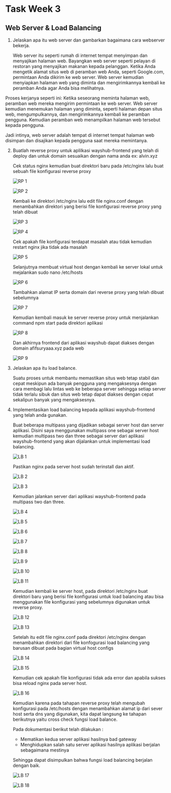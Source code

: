 # Task Week 3

## Web Server & Load Balancing

1. Jelaskan apa itu web server dan gambarkan bagaimana cara webserver bekerja.

   Web server itu seperti rumah di internet tempat menyimpan dan menyajikan halaman web. Bayangkan web server seperti pelayan di restoran yang menyajikan makanan kepada pelanggan. Ketika Anda mengetik alamat situs web di peramban web Anda, seperti Google.com, permintaan Anda dikirim ke web server. Web server kemudian menyiapkan halaman web yang diminta dan mengirimkannya kembali ke peramban Anda agar Anda bisa melihatnya.

Proses kerjanya seperti ini: Ketika seseorang meminta halaman web, peramban web mereka mengirim permintaan ke web server. Web server kemudian menemukan halaman yang diminta, seperti halaman depan situs web, mengumpulkannya, dan mengirimkannya kembali ke peramban pengguna. Kemudian peramban web menampilkan halaman web tersebut kepada pengguna.

Jadi intinya, web server adalah tempat di internet tempat halaman web disimpan dan disajikan kepada pengguna saat mereka memintanya.

2. Buatlah reverse proxy untuk aplilkasi wayshub-frontend yang telah di deploy dan untuk domain sesuaikan dengan nama anda ex: alvin.xyz
   
   Cek status nginx kemudian buat direktori baru pada /etc/nginx lalu buat sebuah file konfigurasi reverse proxy
   
   ![RP 1](screenshots/6.png)

   ![RP 2](screenshots/7.png)
   
   Kembali ke direktori /etc/nginx lalu edit file nginx.conf dengan menambahkan direktori yang berisi file konfigurasi reverse proxy yang telah dibuat
   
   ![RP 3](screenshots/8.png)
   
   ![RP 4](screenshots/9.png)
   
   Cek apakah file konfigurasi terdapat masalah atau tidak kemudian restart nginx jika tidak ada masalah
   
   ![RP 5](screenshots/10.png)
   
   Selanjutnya membuat virtual host dengan kembali ke server lokal untuk mejalankan sudo nano /etc/hosts
   
   ![RP 6](screenshots/11.png)
   
   Tambahkan alamat IP serta domain dari reverse proxy yang telah dibuat sebelumnya
   
   ![RP 7](screenshots/12.png)
   
   Kemudian kembali masuk ke server reverse proxy untuk menjalankan command npm start pada direktori aplikasi
   
   ![RP 8](screenshots/13.png)
   
   Dan akhirnya frontend dari aplikasi wayshub dapat diakses dengan domain afifsuryaaa.xyz pada web
   
   ![RP 9](screenshots/14.png)

3. Jelaskan apa itu load balance.

   Suatu proses untuk membantu memastikan situs web tetap stabil dan cepat meskipun ada banyak pengguna yang mengaksesnya dengan cara membagi lalu lintas web ke beberapa server sehingga setiap server tidak terlalu sibuk dan situs web tetap dapat diakses dengan cepat sekalipun banyak yang mengaksesnya.

4. Implementasikan load balancing kepada aplikasi wayshub-frontend yang telah anda gunakan.

   Buat beberapa multipass yang dijadikan sebagai server host dan server aplikasi. Disini saya menggunakan multipass one sebagai server host kemudian multipass two dan three sebagai server dari aplikasi wayshub-frontend yang akan dijalankan untuk implementasi load balancing.

   ![LB 1](screenshots/23.png)

   Pastikan nginx pada server host sudah terinstall dan aktif.
   
   ![LB 2](screenshots/24.png)

   ![LB 3](screenshots/25.png)

   Kemudian jalankan server dari aplikasi wayshub-frontend pada multipass two dan three.

   ![LB 4](screenshots/26.png)

   ![LB 5](screenshots/27.png)

   ![LB 6](screenshots/28.png)

   ![LB 7](screenshots/29.png)

   ![LB 8](screenshots/30.png)

   ![LB 9](screenshots/31.png)

   ![LB 10](screenshots/32.png)

   ![LB 11](screenshots/33.png)

   Kemudian kembali ke server host, pada direktori /etc/nginx buat direktori baru yang berisi file konfigurasi untuk load balancing atau bisa menggunakan file konfigurasi yang sebelumnya digunakan untuk reverse proxy.

   ![LB 12](screenshots/34.png)

   ![LB 13](screenshots/35.png)

   Setelah itu edit file nginx.conf pada direktori /etc/nginx dengan menambahkan direktori dari file konfogurasi load balancing yang barusan dibuat pada bagian virtual host configs

   ![LB 14](screenshots/36.png)

   ![LB 15](screenshots/37.png)

   Kemudian cek apakah file konfigurasi tidak ada error dan apabila sukses bisa reload nginx pada server host.

   ![LB 16](screenshots/38.png)

   Kemudian karena pada tahapan reverse proxy telah mengubah konfigurasi pada /etc/hosts dengan menambahkan alamat ip dari sever host serta dns yang digunakan, kita dapat langsung ke tahapan berikutnya yaitu cross check fungsi load balance.
   
   Pada dokumentasi berikut telah dilakukan :
   - Mematikan kedua server aplikasi hasilnya bad gateway
   - Menghidupkan salah satu server aplikasi hasilnya aplikasi berjalan sebagaimana mestinya
   
   Sehingga dapat disimpulkan bahwa fungsi load balancing berjalan dengan baik.

   ![LB 17](screenshots/40.png)

   ![LB 18](screenshots/39.png)

